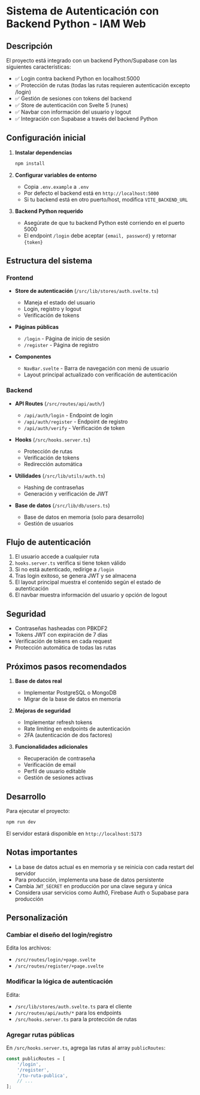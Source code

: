# Sistema de Autenticación con Backend Python - IAM Web

## Descripción

El proyecto está integrado con un backend Python/Supabase con las siguientes características:

- ✅ Login contra backend Python en localhost:5000
- ✅ Protección de rutas (todas las rutas requieren autenticación excepto /login)
- ✅ Gestión de sesiones con tokens del backend
- ✅ Store de autenticación con Svelte 5 (runes)
- ✅ Navbar con información del usuario y logout
- ✅ Integración con Supabase a través del backend Python

## Configuración inicial

1. **Instalar dependencias**
   ```bash
   npm install
   ```

2. **Configurar variables de entorno**
   - Copia `.env.example` a `.env`
   - Por defecto el backend está en `http://localhost:5000`
   - Si tu backend está en otro puerto/host, modifica `VITE_BACKEND_URL`

3. **Backend Python requerido**
   - Asegúrate de que tu backend Python esté corriendo en el puerto 5000
   - El endpoint `/login` debe aceptar `{email, password}` y retornar `{token}`

## Estructura del sistema

### Frontend

- **Store de autenticación** (`/src/lib/stores/auth.svelte.ts`)
  - Maneja el estado del usuario
  - Login, registro y logout
  - Verificación de tokens

- **Páginas públicas**
  - `/login` - Página de inicio de sesión
  - `/register` - Página de registro

- **Componentes**
  - `NavBar.svelte` - Barra de navegación con menú de usuario
  - Layout principal actualizado con verificación de autenticación

### Backend

- **API Routes** (`/src/routes/api/auth/`)
  - `/api/auth/login` - Endpoint de login
  - `/api/auth/register` - Endpoint de registro
  - `/api/auth/verify` - Verificación de token

- **Hooks** (`/src/hooks.server.ts`)
  - Protección de rutas
  - Verificación de tokens
  - Redirección automática

- **Utilidades** (`/src/lib/utils/auth.ts`)
  - Hashing de contraseñas
  - Generación y verificación de JWT

- **Base de datos** (`/src/lib/db/users.ts`)
  - Base de datos en memoria (solo para desarrollo)
  - Gestión de usuarios

## Flujo de autenticación

1. El usuario accede a cualquier ruta
2. `hooks.server.ts` verifica si tiene token válido
3. Si no está autenticado, redirige a `/login`
4. Tras login exitoso, se genera JWT y se almacena
5. El layout principal muestra el contenido según el estado de autenticación
6. El navbar muestra información del usuario y opción de logout

## Seguridad

- Contraseñas hasheadas con PBKDF2
- Tokens JWT con expiración de 7 días
- Verificación de tokens en cada request
- Protección automática de todas las rutas

## Próximos pasos recomendados

1. **Base de datos real**
   - Implementar PostgreSQL o MongoDB
   - Migrar de la base de datos en memoria

2. **Mejoras de seguridad**
   - Implementar refresh tokens
   - Rate limiting en endpoints de autenticación
   - 2FA (autenticación de dos factores)

3. **Funcionalidades adicionales**
   - Recuperación de contraseña
   - Verificación de email
   - Perfil de usuario editable
   - Gestión de sesiones activas

## Desarrollo

Para ejecutar el proyecto:

```bash
npm run dev
```

El servidor estará disponible en `http://localhost:5173`

## Notas importantes

- La base de datos actual es en memoria y se reinicia con cada restart del servidor
- Para producción, implementa una base de datos persistente
- Cambia `JWT_SECRET` en producción por una clave segura y única
- Considera usar servicios como Auth0, Firebase Auth o Supabase para producción

## Personalización

### Cambiar el diseño del login/registro

Edita los archivos:
- `/src/routes/login/+page.svelte`
- `/src/routes/register/+page.svelte`

### Modificar la lógica de autenticación

Edita:
- `/src/lib/stores/auth.svelte.ts` para el cliente
- `/src/routes/api/auth/*` para los endpoints
- `/src/hooks.server.ts` para la protección de rutas

### Agregar rutas públicas

En `/src/hooks.server.ts`, agrega las rutas al array `publicRoutes`:

```typescript
const publicRoutes = [
	'/login',
	'/register',
	'/tu-ruta-publica',
	// ...
];
```

